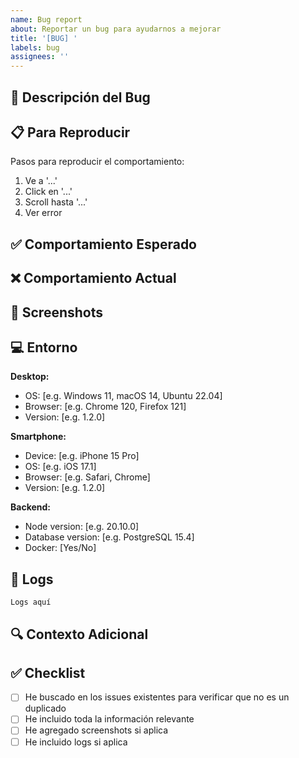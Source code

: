 ```yaml
---
name: Bug report
about: Reportar un bug para ayudarnos a mejorar
title: '[BUG] '
labels: bug
assignees: ''
---
```


## 🐛 Descripción del Bug
<!-- Descripción clara y concisa del bug -->

## 📋 Para Reproducir
Pasos para reproducir el comportamiento:
1. Ve a '...'
2. Click en '...'
3. Scroll hasta '...'
4. Ver error

## ✅ Comportamiento Esperado
<!-- Descripción de lo que esperabas que pasara -->

## ❌ Comportamiento Actual
<!-- Lo que realmente está pasando -->

## 📸 Screenshots
<!-- Si aplica, agrega screenshots para ayudar a explicar el problema -->

## 💻 Entorno

**Desktop:**
- OS: [e.g. Windows 11, macOS 14, Ubuntu 22.04]
- Browser: [e.g. Chrome 120, Firefox 121]
- Version: [e.g. 1.2.0]

**Smartphone:**
- Device: [e.g. iPhone 15 Pro]
- OS: [e.g. iOS 17.1]
- Browser: [e.g. Safari, Chrome]
- Version: [e.g. 1.2.0]

**Backend:**
- Node version: [e.g. 20.10.0]
- Database version: [e.g. PostgreSQL 15.4]
- Docker: [Yes/No]

## 📝 Logs
<!-- Pega logs relevantes aquí -->
```
Logs aquí
```

## 🔍 Contexto Adicional
<!-- Cualquier otro contexto sobre el problema -->

## ✅ Checklist
- [ ] He buscado en los issues existentes para verificar que no es un duplicado
- [ ] He incluido toda la información relevante
- [ ] He agregado screenshots si aplica
- [ ] He incluido logs si aplica
